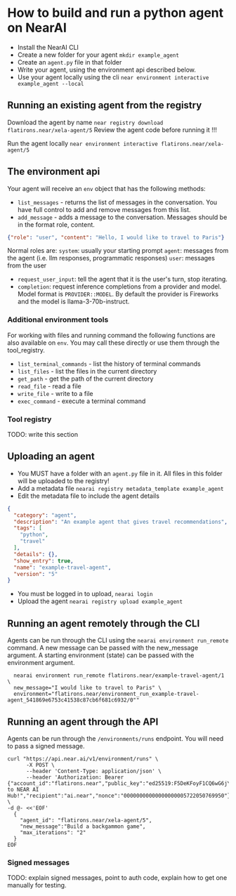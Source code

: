 # How to build and run a python agent on NearAI

 * Install the NearAI CLI
 * Create a new folder for your agent `mkdir example_agent`
 * Create an `agent.py` file in that folder
 * Write your agent, using the environment api described below.
 * Use your agent locally using the cli
`near environment interactive example_agent --local`

## Running an existing agent from the registry
Download the agent by name
`near registry download flatirons.near/xela-agent/5`
Review the agent code before running it !!!

Run the agent locally
`near environment interactive flatirons.near/xela-agent/5`

## The environment api
Your agent will receive an `env` object that has the following methods:
 * `list_messages` - returns the list of messages in the conversation. 
You have full control to add and remove messages from this list.
 * `add_message` - adds a message to the conversation. Messages should be in the format role, content.
```json
{"role": "user", "content": "Hello, I would like to travel to Paris"}
```
Normal roles are: 
 `system`: usually your starting prompt
 `agent`:  messages from the agent (i.e. llm responses, programmatic responses)
 `user`: messages from the user
 * `request_user_input`: tell the agent that it is the user's turn, stop iterating.
 * `completion`: request inference completions from a provider and model.
Model format is `PROVIDER::MODEL`. By default the provider is Fireworks and the model is llama-3-70b-instruct.

### Additional environment tools
For working with files and running command the following functions are also available on `env`. You may call these
directly or use them through the tool_registry.
 * `list_terminal_commands` - list the history of terminal commands
 * `list_files` - list the files in the current directory
 * `get_path` - get the path of the current directory
 * `read_file` - read a file
 * `write_file` - write to a file
 * `exec_command` - execute a terminal command

### Tool registry
TODO: write this section

## Uploading an agent
 * You MUST have a folder with an `agent.py` file in it. All files in this folder will be uploaded to the registry!
 * Add a metadata file `nearai registry metadata_template example_agent`
 * Edit the metadata file to include the agent details
```json
{
  "category": "agent",
  "description": "An example agent that gives travel recommendations",
  "tags": [
    "python",
    "travel"
  ],
  "details": {},
  "show_entry": true,
  "name": "example-travel-agent",
  "version": "5"
}
```
 * You must be logged in to upload, `nearai login`
 * Upload the agent `nearai registry upload example_agent`

## Running an agent remotely through the CLI
Agents can be run through the CLI using the `nearai environment run_remote` command.
A new message can be passed with the new_message argument. A starting environment (state) can be passed with the environment argument.
```shell
  nearai environment run_remote flatirons.near/example-travel-agent/1 \
  new_message="I would like to travel to Paris" \
  environment="flatirons.near/environment_run_example-travel-agent_541869e6753c41538c87cb6f681c6932/0""
 ```

## Running an agent through the API
Agents can be run through the `/environments/runs` endpoint. You will need to pass a signed message.

```shell
curl "https://api.near.ai/v1/environment/runs" \
      -X POST \
      --header 'Content-Type: application/json' \
      --header 'Authorization: Bearer {"account_id":"flatirons.near","public_key":"ed25519:F5DeKFoyF1CQ6wG6jYaXxwQeoksgi8a677JkniDBGBTB","signature":"kfiH7AStKrBaMXzwpE50yQ2TRTxksID9tNVEdazxtegEu6rwH6x575smcAJPAUfTtlT2l7xwXtapQkxd+vFUAg==","callback_url":"http://localhost:3000/","message":"Welcome to NEAR AI Hub!","recipient":"ai.near","nonce":"00000000000000000005722050769950"}' \
-d @- <<'EOF'
  {
    "agent_id": "flatirons.near/xela-agent/5",
    "new_message":"Build a backgammon game", 
    "max_iterations": "2"
  }
EOF
```

### Signed messages
TODO: explain signed messages, point to auth code, explain how to get one manually for testing.